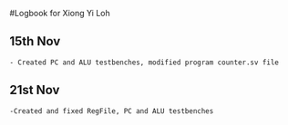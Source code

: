 #Logbook for Xiong Yi Loh

## 15th Nov
    - Created PC and ALU testbenches, modified program counter.sv file

## 21st Nov
    -Created and fixed RegFile, PC and ALU testbenches
